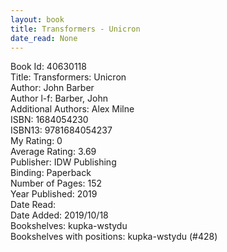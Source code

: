 ```yaml
---
layout: book
title: Transformers - Unicron
date_read: None
---
```


Book Id: 40630118<br />
Title: Transformers: Unicron<br />
Author: John Barber<br />
Author l-f: Barber, John<br />
Additional Authors: Alex Milne<br />
ISBN: 1684054230<br />
ISBN13: 9781684054237<br />
My Rating: 0<br />
Average Rating: 3.69<br />
Publisher: IDW Publishing<br />
Binding: Paperback<br />
Number of Pages: 152<br />
Year Published: 2019<br />
Date Read: <br />
Date Added: 2019/10/18<br />
Bookshelves: kupka-wstydu<br />
Bookshelves with positions: kupka-wstydu (#428)<br />

